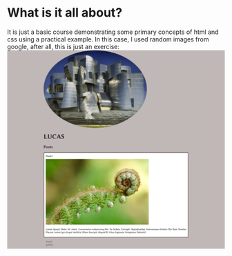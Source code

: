 # What is it all about?
It is just a basic course demonstrating some primary concepts of html and css using a practical example. In this case, I used random images from google, after all, this is just an exercise:
![Page](canvas.png "Page")